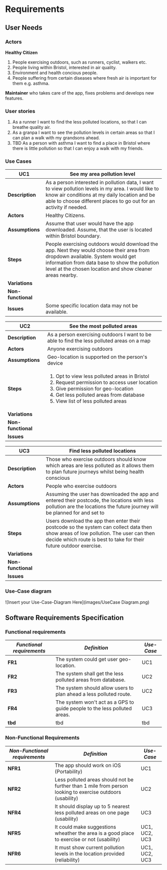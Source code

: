 # Requirements

## User Needs

### Actors

**Healthy Citizen**
1. People exercising outdoors, such as runners, cyclist, walkers etc. 
2. People living within Bristol, interested in air quality.
3. Environment and health concious people.
4. People suffering from certain diseases where fresh air is important for them e.g. asthma.

**Maintainer** who takes care of the app, fixes problems and develops new features. 

### User stories

1. As a runner I want to find the less polluted locations, so that I can breathe quality air.
2. As a granpa I want to see the pollution levels in certain areas so that I can plan a walk with my grandsons ahead. 
3. TBD As a person with asthma I want to find a place in Bristol where there is little pollution so that I can enjoy a walk with my friends.

### Use Cases

| UC1        | See my area pollution level | 
| -------------------------------------- | ------------------- |
| **Description** | As a person interested in pollution data, I want to view pollution levels in my area. I would like to know air conditions at my daily location and be able to choose different places to go out for an activity if needed.|
| **Actors** | Healthy Citizens.|
| **Assumptions** | Assume that user would have the app downloaded. Assume, that the user is located within Bristol boundary.|
| **Steps** | People exercising outdoors would download the app. Next they would choose their area from dropdown available. System would get information from data base to show the pollution level at the chosen location and show cleaner areas nearby.|
| **Variations** |  |
| **Non-functional** |  |
| **Issues** | Some specific location data may not be available. |

| UC2        | See the most polluted areas| 
| -------------------------------------- | ------------------- |
| **Description** | As a person exercising outdoors I want to be able to find the less polluted areas on a map |
| **Actors** | Anyone exercising outdoors |
| **Assumptions** | Geo-location is supported on the person's device |
| **Steps** | <ol>  <li>Opt to view less polluted areas in Bristol</li><li>Request permission to access user location</li> <li>Give permission for geo-location</li> <li>Get less polluted areas from database</li> <li>View list of less polluted areas</li> </ol>  |
| **Variations** |  |
| **Non-functional** |  |
| **Issues** |  |

| UC3        | Find less polluted locations | 
| -------------------------------------- | ------------------- |
| **Description** | Those who exercise outdoors should know which areas are less polluted as it allows them to plan future journeys whilst being health conscious |
| **Actors** | People who exercise outdoors |
| **Assumptions** | Assuming the user has downloaded the app and entered their postcode, the locations with less pollution are the locations the future journey will be planned for and set to |
| **Steps** | Users download the app then enter their postcode so the system can collect data then show areas of low pollution. The user can then decide which route is best to take for their future outdoor exercise. 
| **Variations** |  |
| **Non-functional** |  |
| **Issues** |  |

### Use-Case diagram

![Insert your Use-Case-Diagram Here](images/UseCase Diagram.png)

## Software Requirements Specification

### Functional requirements
  
|  ***Functional requirements*** |   ***Definition*** |    ***Use-Case*** | 
| -------------------------------------- | ------------------- | ------------------- |
| **FR1** | The system could get user geo-location. | UC1 |
| **FR2** | The system shall get the less polluted areas from database. | UC2 |
| **FR3** | The system should allow users to plan ahead a less polluted route.  | UC2 |
| **FR4** | The system won't act as a GPS to guide people to the less polluted areas. | UC3 |
| **tbd** | tbd | tbd |

### Non-Functional Requirements

|  ***Non-Functional requirements*** |   ***Definition*** |    ***Use-Case*** | 
| -------------------------------------- | ------------------- | ------------------- |
| **NFR1** | The app should work on iOS (Portability) | UC1 |
| **NFR2** | Less polluted areas should not be further than 1 mile from person looking to exercise outdoors (usability) | UC2 |
| **NFR4** | It should display up to 5 nearest less polluted areas on one page (usability) | UC3 |
| **NFR5** | It could make suggestions wheather the area is a good place to exercise or not (usability) | UC1, UC2, UC3 |
| **NFR6** | It must show current pollution levels in the location provided (reliability) | UC1, UC2, UC3 |



